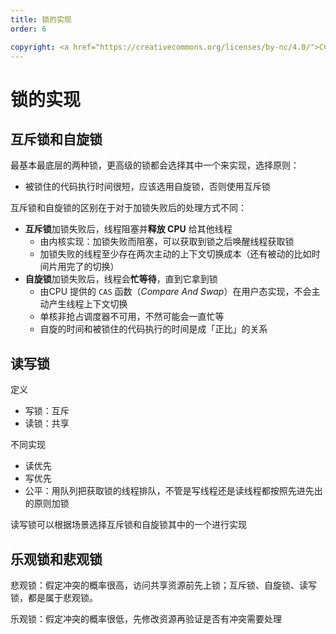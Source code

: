 ```yaml
---
title: 锁的实现
order: 6

copyright: <a href="https://creativecommons.org/licenses/by-nc/4.0/">CC BY-NC 4.0协议</a>
---
```


# 锁的实现

## 互斥锁和自旋锁

最基本最底层的两种锁，更高级的锁都会选择其中一个来实现，选择原则：

- 被锁住的代码执行时间很短，应该选用自旋锁，否则使用互斥锁

互斥锁和自旋锁的区别在于对于加锁失败后的处理方式不同：

- **互斥锁**加锁失败后，线程阻塞并**释放 CPU** 给其他线程
  - 由内核实现：加锁失败而阻塞，可以获取到锁之后唤醒线程获取锁
  - 加锁失败的线程至少存在两次主动的上下文切换成本（还有被动的比如时间片用完了的切换）
- **自旋锁**加锁失败后，线程会**忙等待**，直到它拿到锁
  - 由CPU 提供的 `CAS` 函数（*Compare And Swap*）在用户态实现，不会主动产生线程上下文切换
  - 单核非抢占调度器不可用，不然可能会一直忙等
  - 自旋的时间和被锁住的代码执行的时间是成「正比」的关系



## 读写锁

定义

- 写锁：互斥
- 读锁：共享

不同实现

- 读优先
- 写优先
- 公平：用队列把获取锁的线程排队，不管是写线程还是读线程都按照先进先出的原则加锁

读写锁可以根据场景选择互斥锁和自旋锁其中的一个进行实现



## 乐观锁和悲观锁

悲观锁：假定冲突的概率很高，访问共享资源前先上锁；互斥锁、自旋锁、读写锁，都是属于悲观锁。

乐观锁：假定冲突的概率很低，先修改资源再验证是否有冲突需要处理

